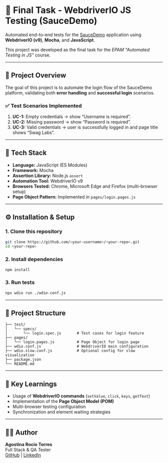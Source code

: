 # 🧪 Final Task - WebdriverIO JS Testing (SauceDemo)

Automated end-to-end tests for the [SauceDemo](https://www.saucedemo.com) application using **WebdriverIO (v9)**, **Mocha**, and **JavaScript**.

This project was developed as the final task for the *EPAM "Automated Testing in JS"* course.

---

## 🚀 Project Overview

The goal of this project is to automate the login flow of the SauceDemo platform, validating both **error handling** and **successful login** scenarios.

### ✅ Test Scenarios Implemented

1. **UC-1:** Empty credentials → show “Username is required”.
2. **UC-2:** Missing password → show “Password is required”.
3. **UC-3:** Valid credentials → user is successfully logged in and page title shows “Swag Labs”.

---

## 🧩 Tech Stack

- **Language:** JavaScript (ES Modules)
- **Framework:** Mocha
- **Assertion Library:** Node.js `assert`
- **Automation Tool:** WebdriverIO v9
- **Browsers Tested:** Chrome, Microsoft Edge and Firefox (multi-browser setup)
- **Page Object Pattern:** Implemented in `pages/login.pages.js`

---

## ⚙️ Installation & Setup

### 1. Clone this repository
```bash
git clone https://github.com/<your-username>/<your-repo>.git
cd <your-repo>
```

### 2. Install dependencies
```bash
npm install
```

### 3. Run tests
```bash
npx wdio run ./wdio.conf.js
```

---

## 📁 Project Structure

```
├── test/
│   └── specs/
│       └── login.spec.js       # Test cases for login feature
├── pages/
│   └── login.pages.js          # Page Object for login page
├── wdio.conf.js                # WebdriverIO main configuration
├── wdio.slow.conf.js           # Optional config for slow visualization
├── package.json
└── README.md
```

---

## 🧠 Key Learnings

- Usage of **WebdriverIO commands** (`setValue`, `click`, `keys`, `getText`)
- Implementation of the **Page Object Model (POM)**
- Multi-browser testing configuration
- Synchronization and element waiting strategies

---

## 👩‍💻 Author

**Agostina Rocío Torres**  
Full Stack & QA Tester  
[GitHub](https://github.com/agosro) | [LinkedIn](https://www.linkedin.com/in/agosro/)

